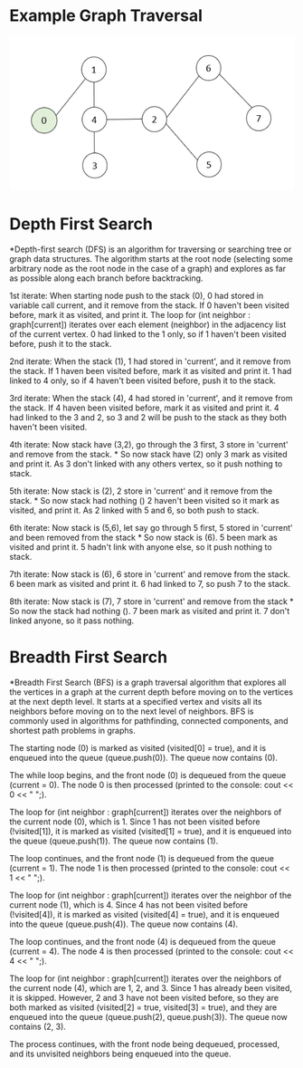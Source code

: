 # Example Graph Traversal

<img src="graph.png" alt="Demo 1" width="600"/>


# Depth First Search

*Depth-first search (DFS) is an algorithm for traversing or searching tree or graph data structures. The algorithm starts at the root node (selecting some arbitrary node as the root node in the case of a graph) and explores as far as possible along each branch before backtracking.

1st iterate:
When starting node push to the stack (0), 0 had stored in variable call current, and it remove from the stack.
If 0 haven't been visited before, mark it as visited, and print it. 
The loop for (int neighbor : graph[current]) iterates over each element (neighbor) in the adjacency list of the current vertex.
0 had linked to the 1 only, so if 1 haven't been visited before, push it to the stack.

2nd iterate:
When the stack (1), 1 had stored in 'current', and it remove from the stack.
If 1 haven been visited before, mark it as visited and print it.
1 had linked to 4 only, so if 4 haven't been visited before, push it to the stack.

3rd iterate:
When the stack (4), 4 had stored in 'current', and it remove from the stack.
If 4 haven been visited before, mark it as visited and print it.
4 had linked to the 3 and 2, so 3 and 2 will be push to the stack as they both haven't been visited.

4th iterate:
Now stack have (3,2), go through the 3 first, 3 store in 'current' and remove from the stack. * So now stack have (2) only
3 mark as visited and print it. 
As 3 don't linked with any others vertex, so it push nothing to stack.

5th iterate:
Now stack is (2), 2 store in 'current' and it remove from the stack. * So now stack had nothing ()
2 haven't been visited so it mark as visited, and print it.
As 2 linked with 5 and 6, so both push to stack.

6th iterate:
Now stack is (5,6), let say go through 5 first, 5 stored in 'current' and been removed from the stack * So now stack is (6).
5 been mark as visited and print it.
5 hadn't link with anyone else, so it push nothing to stack.

7th iterate:
Now stack is (6), 6 store in 'current' and remove from the stack.
6 been mark as visited and print it.
6 had linked to 7, so push 7 to the stack.

8th iterate:
Now stack is (7), 7 store in 'current' and remove from the stack * So now the stack had nothing ().
7 been mark as visited and print it.
7 don't linked anyone, so it pass nothing.

# Breadth First Search

*Breadth First Search (BFS) is a graph traversal algorithm that explores all the vertices in a graph at the current depth before moving on to the vertices at the next depth level. It starts at a specified vertex and visits all its neighbors before moving on to the next level of neighbors. BFS is commonly used in algorithms for pathfinding, connected components, and shortest path problems in graphs.

The starting node (0) is marked as visited (visited[0] = true), and it is enqueued into the queue (queue.push(0)). The queue now contains (0).

The while loop begins, and the front node (0) is dequeued from the queue (current = 0). The node 0 is then processed (printed to the console: cout << 0 << " ";).

The loop for (int neighbor : graph[current]) iterates over the neighbors of the current node (0), which is 1. Since 1 has not been visited before (!visited[1]), it is marked as visited (visited[1] = true), and it is enqueued into the queue (queue.push(1)). The queue now contains (1).

The loop continues, and the front node (1) is dequeued from the queue (current = 1). The node 1 is then processed (printed to the console: cout << 1 << " ";).

The loop for (int neighbor : graph[current]) iterates over the neighbor of the current node (1), which is 4. Since 4 has not been visited before (!visited[4]), it is marked as visited (visited[4] = true), and it is enqueued into the queue (queue.push(4)). The queue now contains (4).

The loop continues, and the front node (4) is dequeued from the queue (current = 4). The node 4 is then processed (printed to the console: cout << 4 << " ";).

The loop for (int neighbor : graph[current]) iterates over the neighbors of the current node (4), which are 1, 2, and 3. Since 1 has already been visited, it is skipped. However, 2 and 3 have not been visited before, so they are both marked as visited (visited[2] = true, visited[3] = true), and they are enqueued into the queue (queue.push(2), queue.push(3)). The queue now contains (2, 3).

The process continues, with the front node being dequeued, processed, and its unvisited neighbors being enqueued into the queue.

